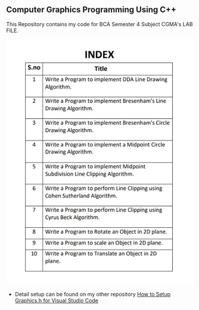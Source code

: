 ## Computer Graphics Programming Using C++
This Repository contains my code for BCA Semester 4 Subject CGMA's LAB FILE.

<p align="center"><img align="center" src="https://raw.githubusercontent.com/Prakash4844/CPP-Computer-Graphic-and-Multimedia-CGMA-Lab-File/main/Home/INDEX.jpg" alt="INDEX" /></p>

- Detail setup can be found on my other repository [How to Setup Graphics.h for Visual Studio Code](https://github.com/sagargoswami2001/How-to-Setup-Graphics.h-for-Visual-Studio-Code/blob/main/README.md) 
